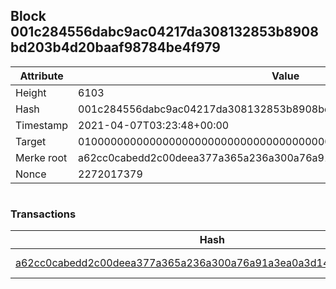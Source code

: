 ## Block 001c284556dabc9ac04217da308132853b8908bd203b4d20baaf98784be4f979

Attribute | Value
--- | ---
Height | 6103
Hash | 001c284556dabc9ac04217da308132853b8908bd203b4d20baaf98784be4f979
Timestamp | 2021-04-07T03:23:48+00:00
Target | 0100000000000000000000000000000000000000000000000000000000000000
Merke root | a62cc0cabedd2c00deea377a365a236a300a76a91a3ea0a3d14ca85b4f132196
Nonce | 2272017379

```

```

### Transactions

Hash | Amount
--- | ---
[a62cc0cabedd2c00deea377a365a236a300a76a91a3ea0a3d14ca85b4f132196](a62cc0cabedd2c00deea377a365a236a300a76a91a3ea0a3d14ca85b4f132196.md) | 10.00000000 SKEPTI 
